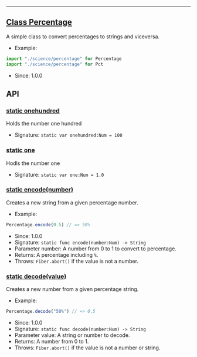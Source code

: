 <!-- file: domepunk/science/percentage.wren -->
<!-- documentation automatically generated using domepunk/tools/doc -->
---
## [Class Percentage](https://github.com/ninjascl/domepunk/blob/main/domepunk/science/percentage.wren#L11)


A simple class to convert percentages to strings and viceversa.
- Example:
```js
import "./science/percentage" for Percentage
import "./science/percentage" for Pct
```
- Since: 1.0.0

## API

### [static onehundred](https://github.com/ninjascl/domepunk/blob/main/domepunk/science/percentage.wren#L16)


Holds the number one hundred
- Signature: `static var onehundred:Num = 100`

### [static one](https://github.com/ninjascl/domepunk/blob/main/domepunk/science/percentage.wren#L22)


Hodls the number one
- Signature: `static var one:Num = 1.0`

### [static encode(number)](https://github.com/ninjascl/domepunk/blob/main/domepunk/science/percentage.wren#L36)


Creates a new string from a given percentage number.
- Example:
```js
Percentage.encode(0.5) // => 50%
````
- Since: 1.0.0
- Signature: `static func encode(number:Num) -> String`
- Parameter number: A number from 0 to 1 to convert to percentage.
- Returns: A percentage including `%`.
- Throws: `Fiber.abort()` if the value is not a number.

### [static decode(value)](https://github.com/ninjascl/domepunk/blob/main/domepunk/science/percentage.wren#L55)


Creates a new number from a given percentage string.
- Example:
```js
Percentage.decode("50%") // => 0.5
````
- Since: 1.0.0
- Signature: `static func decode(number:Num) -> String`
- Parameter value: A string or number to decode.
- Returns: A number from 0 to 1.
- Throws: `Fiber.abort()` if the value is not a number or string.
